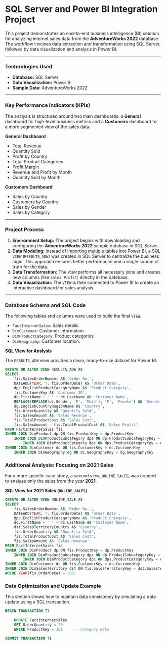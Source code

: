 # SQL Server and Power BI Integration Project

This project demonstrates an end-to-end business intelligence (BI) solution for analyzing internet sales data from the **AdventureWorks 2022** database. The workflow involves data extraction and transformation using SQL Server, followed by data visualization and analysis in Power BI.

---

### Technologies Used

- **Database:** SQL Server
- **Data Visualization:** Power BI
- **Sample Data:** AdventureWorks 2022

---

### Key Performance Indicators (KPIs)

The analysis is structured around two main dashboards: a **General** dashboard for high-level business metrics and a **Customers** dashboard for a more segmented view of the sales data.

**General Dashboard**
- Total Revenue
- Quantity Sold
- Profit by Country
- Total Product Categories
- Profit Margin
- Revenue and Profit by Month
- Quantity Sold by Month

**Customers Dashboard**
- Sales by Country
- Customers by Country
- Sales by Gender
- Sales by Category

---

### Project Process

1. **Environment Setup:** The project begins with downloading and configuring the **AdventureWorks 2022** sample database in SQL Server.
2. **Data Modeling:** Instead of importing multiple tables into Power BI, a SQL `VIEW` (`RESULTS_ADW`) was created in SQL Server to centralize the business logic. This approach ensures better performance and a single source of truth for the data.
3. **Data Transformation:** The `VIEW` performs all necessary joins and creates new columns (like `Sales Profit`) directly in the database.
4. **Data Visualization:** The `VIEW` is then connected to Power BI to create an interactive dashboard for sales analysis.

---

### Database Schema and SQL Code

The following tables and columns were used to build the final `VIEW`.

- `FactInternetSales`: Sales details.
- `DimCustomer`: Customer information.
- `DimProductCategory`: Product categories.
- `DimGeography`: Customer location.

**SQL View for Analysis**

The `RESULTS_ADW` view provides a clean, ready-to-use dataset for Power BI.

```sql
CREATE OR ALTER VIEW RESULTS_ADW AS
SELECT
    fis.SalesOrderNumber AS 'Order No.',
    DATEADD(YEAR, 7, fis.OrderDate) AS 'Order Date',
    dpc.EnglishProductCategoryName AS 'Product Category',
    fis.CustomerKey AS 'Customer ID',
    dc.FirstName + ' ' + dc.LastName AS 'Customer Name',
    REPLACE(REPLACE(dc.Gender, 'M', 'Male'), 'F', 'Female') AS 'Gender',
    dg.EnglishCountryRegionName AS 'Country',
    fis.OrderQuantity AS 'Quantity Sold',
    fis.SalesAmount AS 'Sales Revenue',
    fis.TotalProductCost AS 'Sales Cost',
    fis.SalesAmount - fis.TotalProductCost AS 'Sales Profit'
FROM FactInternetSales fis
INNER JOIN DimProduct dp ON fis.ProductKey = dp.ProductKey
    INNER JOIN DimProductSubcategory dps ON dp.ProductSubcategoryKey = dps.ProductSubcategoryKey
        INNER JOIN DimProductCategory dpc ON dps.ProductCategoryKey = dpc.ProductCategoryKey
INNER JOIN DimCustomer dc ON fis.CustomerKey = dc.CustomerKey
    INNER JOIN DimGeography dg ON dc.GeographyKey = dg.GeographyKey
```

### Additional Analysis: Focusing on 2021 Sales

For a more specific case study, a second view, `ONLINE_SALES`, was created to analyze only the sales from the year **2021**.

**SQL View for 2021 Sales (`ONLINE_SALES`)**

```sql
CREATE OR ALTER VIEW ONLINE_SALE AS
SELECT
    fis.SalesOrderNumber AS 'Order No.',
    DATEADD(YEAR, 7, fis.OrderDate) AS 'Order Date',
    dpc.EnglishProductCategoryName AS 'Product Category',
    dc.FirstName + ' ' + dc.LastName AS 'Customer Name',
    dst.SalesTerritoryCountry AS 'Country',
    fis.OrderQuantity AS 'Quantity Sold',
    fis.TotalProductCost AS 'Sales Cost',
    fis.SalesAmount AS 'Sales Revenue'
FROM FactInternetSales fis
INNER JOIN DimProduct dp ON fis.ProductKey = dp.ProductKey
    INNER JOIN DimProductSubcategory dps ON dp.ProductSubcategoryKey = dps.ProductSubcategoryKey
        INNER JOIN DimProductCategory dpc ON dps.ProductCategoryKey = dpc.ProductCategoryKey
INNER JOIN DimCustomer dc ON fis.CustomerKey = dc.CustomerKey
INNER JOIN DimSalesTerritory dst ON fis.SalesTerritoryKey = dst.SalesTerritoryKey
WHERE YEAR(fis.OrderDate) = 2021
```

### Data Optimization and Update Example

This section shows how to maintain data consistency by simulating a data update using a SQL transaction.

```sql
BEGIN TRANSACTION T1
    
    UPDATE FactInternetSales
    SET OrderQuantity = 20
    WHERE ProductKey = 361     -- Category Bike
    
COMMIT TRANSACTION T1
